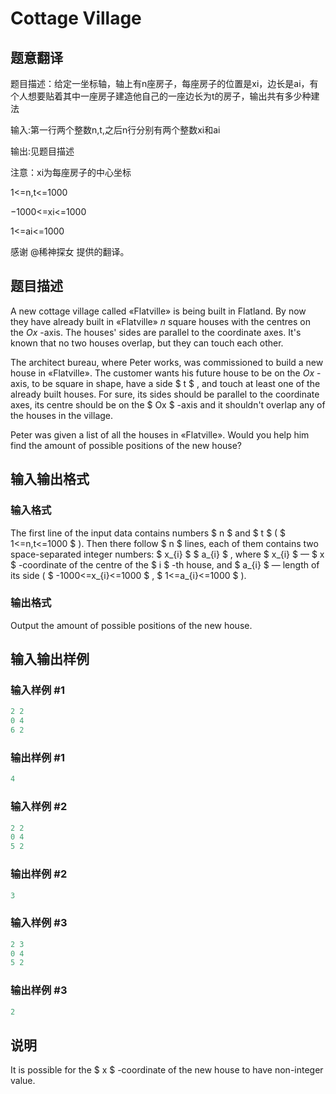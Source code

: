 # Cottage Village

## 题意翻译

题目描述：给定一坐标轴，轴上有n座房子，每座房子的位置是xi，边长是ai，有个人想要贴着其中一座房子建造他自己的一座边长为t的房子，输出共有多少种建法

输入:第一行两个整数n,t,之后n行分别有两个整数xi和ai

输出:见题目描述

注意：xi为每座房子的中心坐标

1<=n,t<=1000

−1000<=xi<=1000

1<=ai<=1000

感谢 @稀神探女 提供的翻译。

## 题目描述

A new cottage village called «Flatville» is being built in Flatland. By now they have already built in «Flatville» $n$ square houses with the centres on the $Ox$ -axis. The houses' sides are parallel to the coordinate axes. It's known that no two houses overlap, but they can touch each other.

The architect bureau, where Peter works, was commissioned to build a new house in «Flatville». The customer wants his future house to be on the $Ox$ -axis, to be square in shape, have a side $ t $ , and touch at least one of the already built houses. For sure, its sides should be parallel to the coordinate axes, its centre should be on the $ Ox $ -axis and it shouldn't overlap any of the houses in the village.

Peter was given a list of all the houses in «Flatville». Would you help him find the amount of possible positions of the new house?

## 输入输出格式

### 输入格式

The first line of the input data contains numbers $ n $ and $ t $ ( $ 1<=n,t<=1000 $ ). Then there follow $ n $ lines, each of them contains two space-separated integer numbers: $ x_{i} $ $ a_{i} $ , where $ x_{i} $ — $ x $ -coordinate of the centre of the $ i $ -th house, and $ a_{i} $ — length of its side ( $ -1000<=x_{i}<=1000 $ , $ 1<=a_{i}<=1000 $ ).

### 输出格式

Output the amount of possible positions of the new house.

## 输入输出样例

### 输入样例 #1

```cpp
2 2
0 4
6 2

```
### 输出样例 #1

```cpp
4

```
### 输入样例 #2

```cpp
2 2
0 4
5 2

```
### 输出样例 #2

```cpp
3

```
### 输入样例 #3

```cpp
2 3
0 4
5 2

```
### 输出样例 #3

```cpp
2

```
## 说明

It is possible for the $ x $ -coordinate of the new house to have non-integer value.


